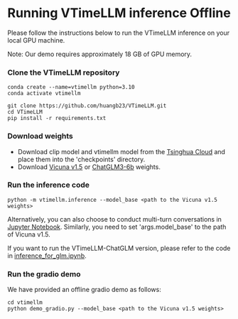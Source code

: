# Running VTimeLLM inference Offline
Please follow the instructions below to run the VTimeLLM inference on your local GPU machine. 

Note: Our demo requires approximately 18 GB of GPU memory.

### Clone the VTimeLLM repository

```shell
conda create --name=vtimellm python=3.10
conda activate vtimellm

git clone https://github.com/huangb23/VTimeLLM.git
cd VTimeLLM
pip install -r requirements.txt
```

### Download weights

* Download clip model and vtimellm model from the [Tsinghua Cloud](https://cloud.tsinghua.edu.cn/d/6db5d02883124826aa6f/?p=%2Fcheckpoints&mode=list) and place them into the 'checkpoints' directory.
* Download [Vicuna v1.5](https://huggingface.co/lmsys/vicuna-7b-v1.5) or [ChatGLM3-6b](https://huggingface.co/THUDM/chatglm3-6b)  weights.

### Run the inference code


```shell
python -m vtimellm.inference --model_base <path to the Vicuna v1.5 weights> 
```

Alternatively, you can also choose to conduct multi-turn conversations in [Jupyter Notebook](inference.ipynb). Similarly, you need to set 'args.model_base' to the path of Vicuna v1.5.

If you want to run the VTimeLLM-ChatGLM version, please refer to the code in [inference_for_glm.ipynb](inference_for_glm.ipynb).

### Run the gradio demo

We have provided an offline gradio demo as follows:

```shell
cd vtimellm
python demo_gradio.py --model_base <path to the Vicuna v1.5 weights> 
```

